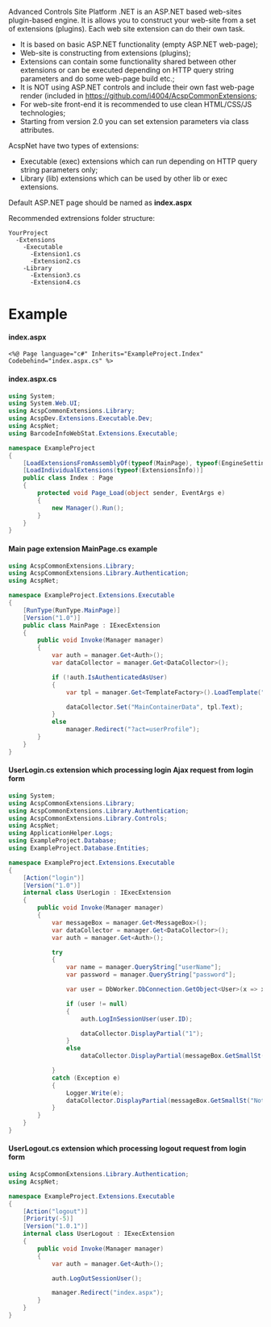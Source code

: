 Advanced Controls Site Platform .NET is an ASP.NET based web-sites plugin-based engine.
It is allows you to construct your web-site from a set of extensions (plugins). Each web site extension can do their own task.

* It is based on basic ASP.NET functionality (empty ASP.NET web-page);
* Web-site is constructing from extensions (plugins);
* Extensions can contain some functionality shared between other extensions or can be executed depending on HTTP query string parameters and do some web-page build etc.;
* It is NOT using ASP.NET controls and include their own fast web-page render (included in https://github.com/i4004/AcspCommonExtensions;
* For web-site front-end it is recommended to use clean HTML/CSS/JS technologies;
* Starting from version 2.0 you can set extension parameters via class attributes.

AcspNet have two types of extensions:
* Executable (exec) extensions which can run depending on HTTP query string parameters only;
* Library (lib) extensions which can be used by other lib or exec extensions.

Default ASP.NET page should be named as **index.aspx**

Recommended extrensions folder structure:

```text
YourProject
  -Extensions
    -Executable
      -Extension1.cs
      -Extension2.cs
    -Library
      -Extension3.cs
      -Extension4.cs
```

Example
==

#### index.aspx

```aspx-cs
<%@ Page language="c#" Inherits="ExampleProject.Index" Codebehind="index.aspx.cs" %>
```

#### index.aspx.cs

```csharp
using System;
using System.Web.UI;
using AcspCommonExtensions.Library;
using AcspDev.Extensions.Executable.Dev;
using AcspNet;
using BarcodeInfoWebStat.Extensions.Executable;

namespace ExampleProject
{
	[LoadExtensionsFromAssemblyOf(typeof(MainPage), typeof(EngineSettings))]
	[LoadIndividualExtensions(typeof(ExtensionsInfo))]
	public class Index : Page
	{
		protected void Page_Load(object sender, EventArgs e)
		{
			new Manager().Run();
		}
	}
}
```


#### Main page extension MainPage.cs example

```csharp
using AcspCommonExtensions.Library;
using AcspCommonExtensions.Library.Authentication;
using AcspNet;

namespace ExampleProject.Extensions.Executable
{
	[RunType(RunType.MainPage)]
	[Version("1.0")]
	public class MainPage : IExecExtension
	{
		public void Invoke(Manager manager)
		{
			var auth = manager.Get<Auth>();
			var dataCollector = manager.Get<DataCollector>();

			if (!auth.IsAuthenticatedAsUser)
			{
				var tpl = manager.Get<TemplateFactory>().LoadTemplate("UserLogin/LoginForm.tpl");

				dataCollector.Set("MainContainerData", tpl.Text);
			}
			else
				manager.Redirect("?act=userProfile");
		}
	}
}
```

#### UserLogin.cs extension which processing login Ajax request from login form

```csharp
using System;
using AcspCommonExtensions.Library;
using AcspCommonExtensions.Library.Authentication;
using AcspCommonExtensions.Library.Controls;
using AcspNet;
using ApplicationHelper.Logs;
using ExampleProject.Database;
using ExampleProject.Database.Entities;

namespace ExampleProject.Extensions.Executable
{
	[Action("login")]
	[Version("1.0")]
	internal class UserLogin : IExecExtension
	{
		public void Invoke(Manager manager)
		{
			var messageBox = manager.Get<MessageBox>();
			var dataCollector = manager.Get<DataCollector>();
			var auth = manager.Get<Auth>();

			try
			{
				var name = manager.QueryString["userName"];
				var password = manager.QueryString["password"];

				var user = DbWorker.DbConnection.GetObject<User>(x => x.Name == name && x.Password == password);

				if (user != null)
				{
					auth.LogInSessionUser(user.ID);

					dataCollector.DisplayPartial("1");
				}
				else
					dataCollector.DisplayPartial(messageBox.GetSmallSt("NotifyWrongUserNameOrPassword"));

			}
			catch (Exception e)
			{
				Logger.Write(e);
				dataCollector.DisplayPartial(messageBox.GetSmallSt("NotifyUnexpectedSiteError"));
			}
		}
	}
}
```

#### UserLogout.cs extension which processing logout request from login form

```csharp
using AcspCommonExtensions.Library.Authentication;
using AcspNet;

namespace ExampleProject.Extensions.Executable
{
	[Action("logout")]
	[Priority(-5)]
	[Version("1.0.1")]
	internal class UserLogout : IExecExtension
	{
		public void Invoke(Manager manager)
		{
			var auth = manager.Get<Auth>();

			auth.LogOutSessionUser();

			manager.Redirect("index.aspx");
		}
	}
}
```
